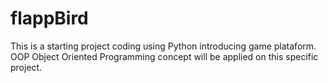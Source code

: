 # flappBird

This is a starting project coding using Python introducing game plataform.
OOP Object Oriented Programming concept will be applied on this specific project.
